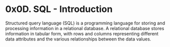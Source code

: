 # 0x0D. SQL - Introduction

Structured query language (SQL) is a programming language for storing and processing information in a relational database.
A relational database stores information in tabular form, with rows and columns representing different data attributes and
the various relationships between the data values.
